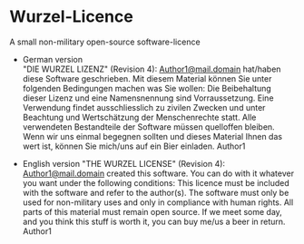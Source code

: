 Wurzel-Licence
==============

A small non-military open-source software-licence

* German version  
	"DIE WURZEL LIZENZ" (Revision 4): <Author1@mail.domain> hat/haben diese Software geschrieben. Mit diesem Material können Sie unter folgenden Bedingungen machen was Sie wollen: Die Beibehaltung dieser Lizenz und eine Namensnennung sind Vorraussetzung. Eine Verwendung findet ausschliesslich zu zivilen Zwecken und unter Beachtung und Wertschätzung der Menschenrechte statt. Alle verwendeten Bestandteile der Software müssen quelloffen bleiben. Wenn wir uns einmal begegnen sollten und dieses Material Ihnen das wert ist, können Sie mich/uns auf ein Bier einladen.  Author1

* English version
	"THE WURZEL LICENSE" (Revision 4):  <Author1@mail.domain> created this software. You can do with it whatever you want under the following conditions: This licence must be included with the software and refer to the author(s). The software must only be used for non-military uses and only in compliance with human rights. All parts of this material must remain open source. If we meet some day, and you think this stuff is worth it, you can buy me/us a beer in return. Author1
